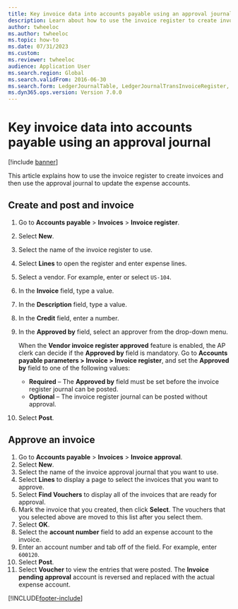 ```yaml
--- 
title: Key invoice data into accounts payable using an approval journal
description: Learn about how to use the invoice register to create invoices and then use the approval journal to update the expense accounts.
author: twheeloc
ms.author: twheeloc
ms.topic: how-to
ms.date: 07/31/2023
ms.custom:
ms.reviewer: twheeloc
audience: Application User 
ms.search.region: Global
ms.search.validFrom: 2016-06-30
ms.search.form: LedgerJournalTable, LedgerJournalTransInvoiceRegister, HcmWorkerLookUp, LedgerJournalTransApprove, LedgerJournalTransApproveFetchVouchers, LedgerTransVoucher   
ms.dyn365.ops.version: Version 7.0.0 
---
```


# Key invoice data into accounts payable using an approval journal

[!include [banner](../../includes/banner.md)]

This article explains how to use the invoice register to create invoices and then use the approval journal to update the expense accounts.  

## Create and post and invoice
1. Go to **Accounts payable** > **Invoices** > **Invoice register**.
2. Select **New**.
3. Select the name of the invoice register to use.
4. Select **Lines** to open the register and enter expense lines.
5. Select a vendor. For example, enter or select `US-104`.
6. In the **Invoice** field, type a value.
7. In the **Description** field, type a value.
8. In the **Credit** field, enter a number.
9. In the **Approved by** field, select an approver from the drop-down menu.

    When the **Vendor invoice register approved** feature is enabled, the AP clerk can decide if the **Approved by** field is mandatory. Go to **Accounts payable parameters \> Invoice \> Invoice register**, and set the **Approved by** field to one of the following values:

    - **Required** – The **Approved by** field must be set before the invoice register journal can be posted.
    - **Optional** – The invoice register journal can be posted without approval. 

10. Select **Post**.

## Approve an invoice
1. Go to **Accounts payable** > **Invoices** > **Invoice approval**.
2. Select **New**.
3. Select the name of the invoice approval journal that you want to use.
4. Select **Lines** to display a page to select the invoices that you want to approve.
5. Select **Find Vouchers** to display all of the invoices that are ready for approval.
6. Mark the invoice that you created, then click **Select**. The vouchers that you selected above are moved to this list after you select them.  
7. Select **OK**.
8. Select the **account number** field to add an expense account to the invoice.
9. Enter an account number and tab off of the field. For example, enter `600120`.
10. Select **Post**.
11. Select **Voucher** to view the entries that were posted. The **Invoice pending approval** account is reversed and replaced with the actual expense account.  



[!INCLUDE[footer-include](../../../includes/footer-banner.md)]
